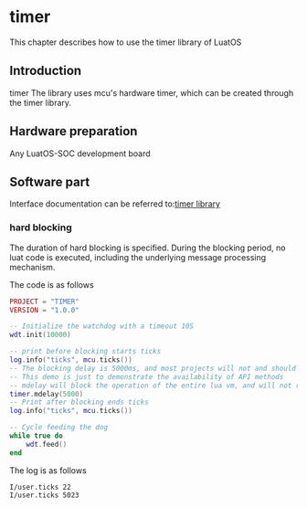 # timer

This chapter describes how to use the timer library of LuatOS

## Introduction

timer The library uses mcu's hardware timer, which can be created through the timer library.

## Hardware preparation

Any LuatOS-SOC development board

## Software part

Interface documentation can be referred to:[timer library](https://wiki.luatos.org/api/timer.html)

### hard blocking

The duration of hard blocking is specified. During the blocking period, no luat code is executed, including the underlying message processing mechanism.

The code is as follows

```lua
PROJECT = "TIMER"
VERSION = "1.0.0"

-- Initialize the watchdog with a timeout 10S
wdt.init(10000)

-- print before blocking starts ticks
log.info("ticks", mcu.ticks())
-- The blocking delay is 5000ms, and most projects will not and should not use this method.
-- This demo is just to demonstrate the availability of API methods
-- mdelay will block the operation of the entire lua vm, and will not respond to any interrupts during the blocking period, including uart
timer.mdelay(5000)
-- Print after blocking ends ticks
log.info("ticks", mcu.ticks())

-- Cycle feeding the dog
while true do
    wdt.feed()
end

```

The log is as follows

```log
I/user.ticks 22
I/user.ticks 5023
```

